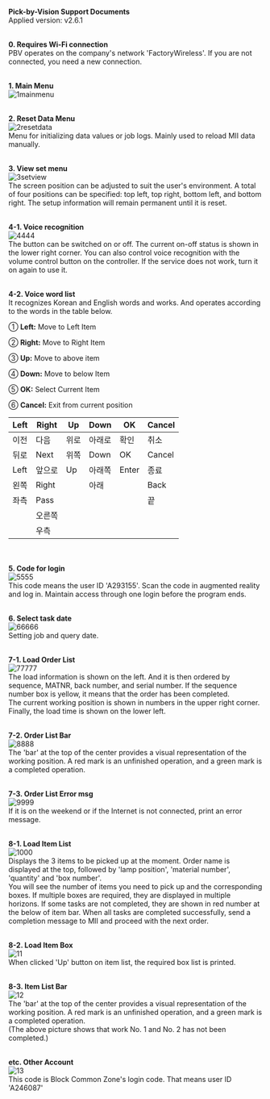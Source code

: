 **Pick-by-Vision Support Documents**<br>
Applied version: v2.6.1<br><br>


**0. Requires Wi-Fi connection**<br>
PBV operates on the company&#39;s network &#39;FactoryWireless&#39;. If you are not connected, you need a new connection.<br>
<br>

**1. Main Menu**<br>
![1mainmenu](https://user-images.githubusercontent.com/40781419/54964219-0861a980-4faf-11e9-8903-3967beee9df2.jpg)<br>
<br>

**2. Reset Data Menu**<br>
![2resetdata](https://user-images.githubusercontent.com/40781419/54964237-18798900-4faf-11e9-9092-1cacc14deab9.jpg)<br>
Menu for initializing data values or job logs. Mainly used to reload MII data manually.<br>
<br>

**3. View set menu**<br>
![3setview](https://user-images.githubusercontent.com/40781419/54964243-1c0d1000-4faf-11e9-8649-76210d27169c.jpg)<br>
The screen position can be adjusted to suit the user&#39;s environment. A total of four positions can be specified: top left, top right, bottom left, and bottom right. The setup information will remain permanent until it is reset.<br>
<br>

**4-1. Voice recognition**<br>
![4444](https://user-images.githubusercontent.com/40781419/54964248-216a5a80-4faf-11e9-9635-b437a0f13eda.jpg)<br>
The button can be switched on or off. The current on-off status is shown in the lower right corner. You can also control voice recognition with the volume control button on the controller. If the service does not work, turn it on again to use it.<br><br>

**4-2. Voice word list**<br>
It recognizes Korean and English words and works. And operates according to the words in the table below.<br>

① **Left:** Move to Left Item

② **Right:** Move to Right Item

③ **Up:** Move to above item

④ **Down:** Move to below Item

⑤ **OK:** Select Current Item

⑥ **Cancel:** Exit from current position


| **Left** | **Right** | **Up** | **Down** | **OK** | **Cancel** |
| --- | --- | --- | --- | --- | --- |
| 이전 | 다음 | 위로 | 아래로 | 확인 | 취소 |
| 뒤로 | Next | 위쪽 | Down | OK | Cancel |
| Left | 앞으로 | Up | 아래쪽 | Enter | 종료 |
| 왼쪽 | Right |   | 아래 |   | Back |
| 좌측 | Pass |   |   |   | 끝 |
|   | 오른쪽 |   |   |   |   |
|   | 우측 |   |   |   |   |


<br><br>**5. Code for login**<br>
![5555](https://user-images.githubusercontent.com/40781419/54964255-27f8d200-4faf-11e9-8649-6818b24748bc.jpg)<br>
This code means the user ID &#39;A293155&#39;. Scan the code in augmented reality and log in. Maintain access through one login before the program ends.
<br><br>

**6. Select task date**<br>
![66666](https://user-images.githubusercontent.com/40781419/54964264-2c24ef80-4faf-11e9-892f-9d38126f83ea.jpg)<br>
Setting job and query date.<br><br>


**7-1. Load Order List**<br>
![77777](https://user-images.githubusercontent.com/40781419/54964267-2f1fe000-4faf-11e9-97bd-68444a58f6f6.jpg)<br>
The load information is shown on the left. And it is then ordered by sequence, MATNR, back number, and serial number. If the sequence number box is yellow, it means that the order has been completed.<br>
The current working position is shown in numbers in the upper right corner. Finally, the load time is shown on the lower left.
<br><br>

**7-2. Order List Bar**<br>
![8888](https://user-images.githubusercontent.com/40781419/54964275-32b36700-4faf-11e9-9f05-0ed389a48677.jpg)<br>
The &#39;bar&#39; at the top of the center provides a visual representation of the working position. A red mark is an unfinished operation, and a green mark is a completed operation.<br><br>


**7-3. Order List Error msg**<br>
![9999](https://user-images.githubusercontent.com/40781419/54964281-36df8480-4faf-11e9-957e-c1c6e822e950.jpg)<br>
If it is on the weekend or if the Internet is not connected, print an error message.<br><br>


**8-1. Load Item List**<br>
![1000](https://user-images.githubusercontent.com/40781419/54964286-39da7500-4faf-11e9-9ee3-9a3151185abd.jpg)<br>
Displays the 3 items to be picked up at the moment. Order name is displayed at the top, followed by &#39;lamp position&#39;, &#39;material number&#39;, &#39;quantity&#39; and &#39;box number&#39;.<br>
You will see the number of items you need to pick up and the corresponding boxes. If multiple boxes are required, they are displayed in multiple horizons. If some tasks are not completed, they are shown in red number at the below of item bar. When all tasks are completed successfully, send a completion message to MII and proceed with the next order.<br><br>


**8-2. Load Item Box**<br>
![11](https://user-images.githubusercontent.com/40781419/54964289-3d6dfc00-4faf-11e9-98de-a7aeea82536c.jpg)<br>
When clicked &#39;Up&#39; button on item list, the required box list is printed.<br><br>


**8-3. Item List Bar**<br>
![12](https://user-images.githubusercontent.com/40781419/54964292-4068ec80-4faf-11e9-95f1-49cd89d56e0f.jpg)<br>
The &#39;bar&#39; at the top of the center provides a visual representation of the working position. A red mark is an unfinished operation, and a green mark is a completed operation.<br>
(The above picture shows that work No. 1 and No. 2 has not been completed.)<br><br>


**etc. Other Account**<br>
![13](https://user-images.githubusercontent.com/40781419/54964296-4363dd00-4faf-11e9-9a3a-a8e230ffbf70.jpg)<br>
This code is Block Common Zone&#39;s login code. That means user ID &#39;A246087&#39;<br>
